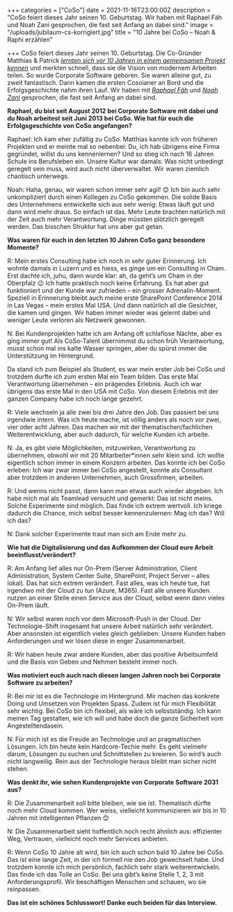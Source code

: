 +++
categories = ["CoSo"]
date = 2021-11-16T23:00:00Z
description = "CoSo feiert dieses Jahr seinen 10. Geburtstag. Wir haben mit Raphael Fäh und Noah Zani gesprochen, die fast seit Anfang an dabei sind."
image = "/uploads/jubilaum-cs-korrigiert.jpg"
title = "10 Jahre bei CoSo – Noah & Raphi erzählen"

+++
CoSo feiert dieses Jahr seinen 10. Geburtstag. Die Co-Gründer Matthias & Patrick [_lernten sich vor 10 Jahren in einem gemeinsamen Projekt kennen_](https://www.corporatesoftware.ch/blog/10-jahre-coso-die-co-grunder-erzahlen/) und merkten schnell, dass sie die Vision von modernem Arbeiten teilen. So wurde Corporate Software geboren. Sie waren alleine gut, zu zweit fantastisch. Dann kamen die ersten Cosoianer an Bord und die Erfolgsgeschichte nahm ihren Lauf. Wir haben mit [_Raphael Fäh_](https://www.corporatesoftware.ch/team/raphael-fah/ "Raphael Fäh") und [_Noah Zani_](https://www.corporatesoftware.ch/team/noah-zani/ "Noah Zani") gesprochen, die fast seit Anfang an dabei sind.

**Raphael, du bist seit August 2012 bei Corporate Software mit dabei und du Noah arbeitest seit Juni 2013 bei CoSo. Wie hat für euch die Erfolgsgeschichte von CoSo angefangen?**

Raphael: Ich kam eher zufällig zu CoSo. Matthias kannte ich von früheren Projekten und er meinte mal so nebenbei: Du, ich hab übrigens eine Firma gegründet, willst du uns kennenlernen? Und so stieg ich nach 16 Jahren Schule ins Berufsleben ein. Unsere Kultur war damals: Was nicht unbedingt geregelt sein muss, wird auch nicht überverwaltet. Wir waren ziemlich chaotisch unterwegs.

Noah: Haha, genau, wir waren schon immer sehr agil! 😊 Ich bin auch sehr unkompliziert durch einen Kollegen zu CoSo gekommen. Die solide Basis des Unternehmens entwickelte sich aus sehr wenig: Etwas läuft gut und dann wird mehr draus. So einfach ist das. Mehr Leute brachten natürlich mit der Zeit auch mehr Verantwortung. Dinge müssten plötzlich geregelt werden. Das bisschen Struktur hat uns aber gut getan.

**Was waren für euch in den letzten 10 Jahren CoSo ganz besondere Momente?**

R: Mein erstes Consulting habe ich noch in sehr guter Erinnerung. Ich wohnte damals in Luzern und es hiess, es ginge um ein Consulting in Cham. Erst dachte ich, juhu, dann wurde klar: ah, da geht’s um Cham in der Oberpfalz 😉 Ich hatte praktisch noch keine Erfahrung. Es hat aber gut funktioniert und der Kunde war zufrieden – ein grosser Adrenalin-Moment. Speziell in Erinnerung bleibt auch meine erste SharePoint Conference 2014 in Las Vegas – mein erstes Mal USA. Und dann natürlich all die Gesichter, die kamen und gingen. Wir haben immer wieder was gelernt dabei und weniger Leute verloren als Netzwerk gewonnen.

N: Bei Kundenprojekten hatte ich am Anfang oft schlaflose Nächte, aber es ging immer gut! Als CoSo-Talent übernimmst du schon früh Verantwortung, musst schon mal ins kalte Wasser springen, aber du spürst immer die Unterstützung im Hintergrund.

Da stand ich zum Beispiel als Student, es war mein erster Job bei CoSo und trotzdem durfte ich zum ersten Mal ein Team bilden. Das erste Mal Verantwortung übernehmen – ein prägendes Erlebnis. Auch ich war übrigens das erste Mal in den USA mit CoSo. Von diesem Erlebnis mit der ganzen Company habe ich noch lange gezehrt.

R: Viele wechseln ja alle zwei bis drei Jahre den Job. Das passiert bei uns irgendwie intern. Was ich heute mache, ist völlig anders als noch vor zwei, vier oder acht Jahren. Das machen wir mit der thematischen/fachlichen Weiterentwicklung, aber auch dadurch, für welche Kunden ich arbeite.

N: Ja, es gibt viele Möglichkeiten, mitzuwirken, Verantwortung zu übernehmen, obwohl wir mit 20 Mitarbeiter*innen sehr klein sind. Ich wollte eigentlich schon immer in einem Konzern arbeiten. Das konnte ich bei CoSo erleben: Ich war zwar immer bei CoSo angestellt, konnte als Consultant aber trotzdem in anderen Unternehmen, auch Grossfirmen, arbeiten.

R: Und wenns nicht passt, dann kann man etwas auch wieder abgeben. Ich habe mich mal als Teamlead versucht und gemerkt: Das ist nicht meins. Solche Experimente sind möglich. Das finde ich extrem wertvoll. Ich kriege dadurch die Chance, mich selbst besser kennenzulernen: Mag ich das? Will ich das?

N: Dank solcher Experimente traut man sich am Ende mehr zu.

**Wie hat die Digitalisierung und das Aufkommen der Cloud eure Arbeit beeinflusst/verändert?**

R: Am Anfang lief alles nur On-Prem (Server Administration, Client Administration, System Center Suite, SharePoint, Project Server – alles lokal). Das hat sich extrem verändert. Fast alles, was ich heute tue, hat irgendwo mit der Cloud zu tun (Azure, M365). Fast alle unsere Kunden nutzen an einer Stelle einen Service aus der Cloud, selbst wenn dann vieles On-Prem läuft.

N: Wir selbst waren noch vor dem Microsoft-Push in der Cloud. Der Technologie-Shift insgesamt hat unsere Arbeit natürlich sehr verändert. Aber ansonsten ist eigentlich vieles gleich geblieben: Unsere Kunden haben Anforderungen und wir lösen diese in enger Zusammenarbeit.

R: Wir haben heute zwar andere Kunden, aber das positive Arbeitsumfeld und die Basis von Geben und Nehmen besteht immer noch.

**Was motiviert euch auch nach diesen langen Jahren noch bei Corporate Software zu arbeiten?**

R: Bei mir ist es die Technologie im Hintergrund. Mir machen das konkrete Doing und Umsetzen von Projekten Spass. Zudem ist für mich Flexibilität sehr wichtig. Bei CoSo bin ich flexibel, als wäre ich selbstständig. Ich kann meinen Tag gestalten, wie ich will und habe doch die ganze Sicherheit vom Angestelltendasein.

N: Für mich ist es die Freude an Technologie und an pragmatischen Lösungen. Ich bin heute kein Hardcore-Techie mehr. Es geht vielmehr darum, Lösungen zu suchen und Schnittstellen zu kreieren. So wird’s auch nicht langweilig. Rein aus der Technologie heraus bleibt man sicher nicht stehen.

**Was denkt ihr, wie sehen Kundenprojekte von Corporate Software 2031 aus?**

R: Die Zusammenarbeit soll bitte bleiben, wie sie ist. Thematisch dürfte noch mehr Cloud kommen. Wer weiss, vielleicht kommunizieren wir bis in 10 Jahren mit intelligenten Pflanzen 😊

N: Die Zusammenarbeit sieht hoffentlich noch recht ähnlich aus: effizienter Weg, Vertrauen, vielleicht noch mehr Services anbieten.

R: Wenn CoSo 10 Jahre alt wird, bin ich auch schon bald 10 Jahre bei CoSo. Das ist eine lange Zeit, in der ich formell nie den Job gewechselt habe. Und trotzdem konnte ich mich persönlich, fachlich sehr stark weiterentwickeln. Das finde ich das Tolle an CoSo. Bei uns gibt’s keine Stelle 1, 2, 3 mit Anforderungsprofil. Wir beschäftigen Menschen und schauen, wo sie reinpassen.

**Das ist ein schönes Schlusswort! Danke euch beiden für das Interview.**